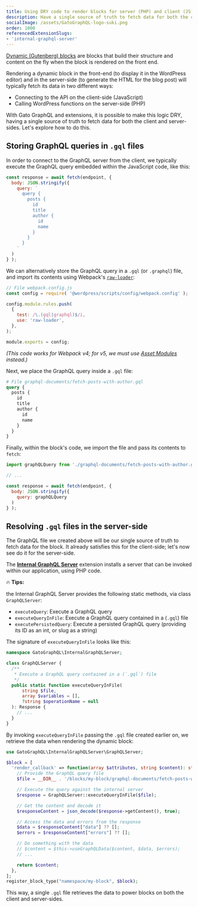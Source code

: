 ```yaml
---
title: Using DRY code to render blocks for server (PHP) and client (JS) sides 
description: Have a single source of truth to fetch data for both the client and server-sides when rendering dynamic Gutenberg blocks.
socialImage: /assets/GatoGraphQL-logo-suki.png
order: 1000
referencedExtensionSlugs:
- 'internal-graphql-server'
---
```


[Dynamic (Gutenberg) blocks](https://developer.wordpress.org/block-editor/how-to-guides/block-tutorial/creating-dynamic-blocks/) are blocks that build their structure and content on the fly when the block is rendered on the front end.

Rendering a dynamic block in the front-end (to display it in the WordPress editor) and in the server-side (to generate the HTML for the blog post) will typically fetch its data in two different ways:

- Connecting to the API on the client-side (JavaScript)
- Calling WordPress functions on the server-side (PHP)

With Gato GraphQL and extensions, it is possible to make this logic DRY, having a single source of truth to fetch data for both the client and server-sides. Let's explore how to do this.

## Storing GraphQL queries in `.gql` files

In order to connect to the GraphQL server from the client, we typically execute the GraphQL query embedded within the JavaScript code, like this:

```js
const response = await fetch(endpoint, {
  body: JSON.stringify({
    query: `
      query {
        posts {
          id
          title
          author {
            id
            name
          }
        }
      }
    `
  )
} );
```

We can alternatively store the GraphQL query in a `.gql` (or `.graphql`) file, and import its contents using Webpack's [`raw-loader`](https://v4.webpack.js.org/loaders/raw-loader/):

```js
// File webpack.config.js
const config = require( '@wordpress/scripts/config/webpack.config' );

config.module.rules.push(
  {
    test: /\.(gql|graphql)$/i,
    use: 'raw-loader',
  },
);

module.exports = config;
```

_(This code works for Webpack v4; for v5, we must use [Asset Modules](https://webpack.js.org/guides/asset-modules/) instead.)_

Next, we place the GraphQL query inside a `.gql` file:

```graphql
# File graphql-documents/fetch-posts-with-author.gql
query {
  posts {
    id
    title
    author {
      id
      name
    }
  }
}
```

Finally, within the block's code, we import the file and pass its contents to `fetch`:

```js
import graphQLQuery from './graphql-documents/fetch-posts-with-author.gql';

// ...

const response = await fetch(endpoint, {
  body: JSON.stringify({
    query: graphQLQuery
  )
} );
```

## Resolving `.gql` files in the server-side

The GraphQL file we created above will be our single source of truth to fetch data for the block. It already satisfies this for the client-side; let's now see do it for the server-side.

The [**Internal GraphQL Server**](https://gatographql.com/extensions/internal-graphql-server/) extension installs a server that can be invoked within our application, using PHP code.

<div class="doc-highlight" markdown=1>

🔥 **Tips:**

the Internal GraphQL Server provides the following static methods, via class `GraphQLServer`:

- `executeQuery`: Execute a GraphQL query
- `executeQueryInFile`: Execute a GraphQL query contained in a (`.gql`) file
- `executePersistedQuery`: Execute a persisted GraphQL query (providing its ID as an int, or slug as a string)

</div>

The signature of `executeQueryInFile` looks like this:

```php
namespace GatoGraphQL\InternalGraphQLServer;

class GraphQLServer {
  /**
   * Execute a GraphQL query contained in a (`.gql`) file
   */
  public static function executeQueryInFile(
      string $file,
      array $variables = [],
      ?string $operationName = null
  ): Response {
    // ...
  }
}
```

By invoking `executeQueryInFile` passing the `.gql` file created earlier on, we retrieve the data when rendering the dynamic block:

```php
use GatoGraphQL\InternalGraphQLServer\GraphQLServer;

$block = [
  'render_callback' => function(array $attributes, string $content): string {
    // Provide the GraphQL query file
    $file = __DIR__ . '/blocks/my-block/graphql-documents/fetch-posts-with-author.gql';

    // Execute the query against the internal server
    $response = GraphQLServer::executeQueryInFile($file);

    // Get the content and decode it
    $responseContent = json_decode($response->getContent(), true);

    // Access the data and errors from the response
    $data = $responseContent["data"] ?? [];
    $errors = $responseContent["errors"] ?? [];

    // Do something with the data
    // $content = $this->useGraphQLData($content, $data, $errors);
    // ...

    return $content;
  },
];
register_block_type("namespace/my-block", $block);
```

This way, a single `.gql` file retrieves the data to power blocks on both the client and server-sides.
